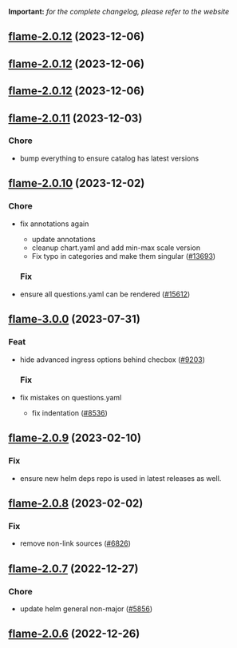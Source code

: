 **Important:**
*for the complete changelog, please refer to the website*





## [flame-2.0.12](https://github.com/truecharts/charts/compare/flame-2.0.11...flame-2.0.12) (2023-12-06)




## [flame-2.0.12](https://github.com/truecharts/charts/compare/flame-2.0.11...flame-2.0.12) (2023-12-06)




## [flame-2.0.12](https://github.com/truecharts/charts/compare/flame-2.0.11...flame-2.0.12) (2023-12-06)




## [flame-2.0.11](https://github.com/truecharts/charts/compare/flame-2.0.10...flame-2.0.11) (2023-12-03)

### Chore

- bump everything to ensure catalog has latest versions
  
  


## [flame-2.0.10](https://github.com/truecharts/charts/compare/flame-3.0.0...flame-2.0.10) (2023-12-02)

### Chore

- fix annotations again
  - update annotations
  - cleanup chart.yaml and add min-max scale version
  - Fix typo in categories and make them singular ([#13693](https://github.com/truecharts/charts/issues/13693))
  
  ### Fix

- ensure all questions.yaml can be rendered ([#15612](https://github.com/truecharts/charts/issues/15612))
  
  











## [flame-3.0.0](https://github.com/truecharts/charts/compare/flame-2.0.9...flame-3.0.0) (2023-07-31)

### Feat

- hide advanced ingress options behind checbox ([#9203](https://github.com/truecharts/charts/issues/9203))
  
  ### Fix

- fix mistakes on questions.yaml
  - fix indentation ([#8536](https://github.com/truecharts/charts/issues/8536))
  
  


## [flame-2.0.9](https://github.com/truecharts/charts/compare/flame-2.0.8...flame-2.0.9) (2023-02-10)

### Fix

- ensure new helm deps repo is used in latest releases as well.
  
  


## [flame-2.0.8](https://github.com/truecharts/charts/compare/flame-2.0.7...flame-2.0.8) (2023-02-02)

### Fix

- remove non-link sources ([#6826](https://github.com/truecharts/charts/issues/6826))
  
  


## [flame-2.0.7](https://github.com/truecharts/charts/compare/flame-2.0.6...flame-2.0.7) (2022-12-27)

### Chore

- update helm general non-major ([#5856](https://github.com/truecharts/charts/issues/5856))
  
  


## [flame-2.0.6](https://github.com/truecharts/charts/compare/flame-2.0.5...flame-2.0.6) (2022-12-26)


